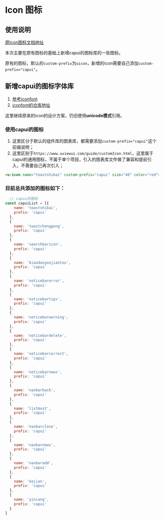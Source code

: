 # Icon 图标

## 使用说明

[原Icon图标文档地址](https://www.uviewui.com/components/icon.html)

本次主要在原有图标的基础上新增capui的图标库的一些图标。

原有的图标，默认的`custom-prefix`为`uicon`，新增的icon需要自己添加`custom-prefix="capui"`。

## 新增capui的图标字体库

1. [参考iconfont](https://www.iconfont.cn/help/detail?spm=a313x.7781069.1998910419.d8cf4382a&helptype=code)
2. [iconfont的仓库地址](https://www.iconfont.cn/manage/index?manage_type=myprojects&projectId=2843205)

这里继续原来的icon的设计方案，仍旧使用**unicode模式**引用。

### 使用capui的图标

1. 这里区分于默认的组件库的图表库，都需要添加`custom-prefix="capui"`这个前缀说明；
2. 这里区别于`https://www.uviewui.com/guide/customIcon.html`，这里属于capui的通用图标，不属于单个项目，引入的图表库文件做了兼容和提前引入，不需要自己再次引入；

```html
<u-icon name="toastshibai" custom-prefix="capui" size="40" color="red"></u-icon>
```

### 目前总共添加的图标如下：

```js
  // capui的图标
const capuiList = [{
    name: 'toastshibai',
    prefix: 'capui'
  },
  {
    name: 'toastchenggong',
    prefix: 'capui'
  },
  {
    name: 'searchbaricon',
    prefix: 'capui'
  },
  {
    name: 'biaodanyoujiantou',
    prefix: 'capui'
  },
  {
    name: 'noticebarerror',
    prefix: 'capui'
  },
  {
    name: 'noticebartips',
    prefix: 'capui'
  },
  {
    name: 'noticebarwarning',
    prefix: 'capui'
  },
  {
    name: 'noticebardelete',
    prefix: 'capui'
  },
  {
    name: 'noticebarcorrect',
    prefix: 'capui'
  },
  {
    name: 'noticebarnews',
    prefix: 'capui'
  },
  {
    name: 'navbarback',
    prefix: 'capui'
  },
  {
    name: 'listmust',
    prefix: 'capui'
  },
  {
    name: 'navbarclose',
    prefix: 'capui'
  },
  {
    name: 'navbarnews',
    prefix: 'capui'
  },
  {
    name: 'navbaradd',
    prefix: 'capui'
  },
  {
    name: 'kejian',
    prefix: 'capui'
  },
  {
    name: 'yincang',
    prefix: 'capui'
  }
]
```